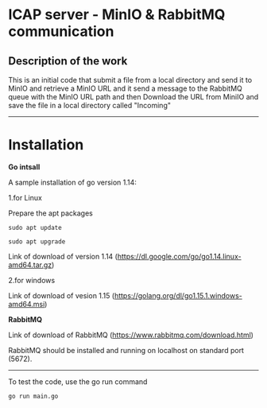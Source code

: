 # ICAP server - MinIO & RabbitMQ communication
## Description of the work

This is an initial code that submit a file from a local directory and send it to MinIO and retrieve a MinIO URL and it send a message to the RabbitMQ queue with the MinIO URL  path and then Download the URL from MiniIO and save the file in a local directory called "Incoming"



---

# Installation   
**Go intsall**

A sample installation of go version 1.14:

 1.for Linux
 
 Prepare the apt packages
 
 `` sudo apt update                    
  ``
  
 ``sudo apt upgrade
 ``
 
 Link of download of version 1.14 (https://dl.google.com/go/go1.14.linux-amd64.tar.gz)


2.for windows

Link of download of vesion 1.15 (https://golang.org/dl/go1.15.1.windows-amd64.msi)


**RabbitMQ**

Link of download of RabbitMQ (https://www.rabbitmq.com/download.html)

RabbitMQ should be  installed and running on localhost on standard port (5672). 

---

To test the code, use the go run command

``go run main.go
``



    